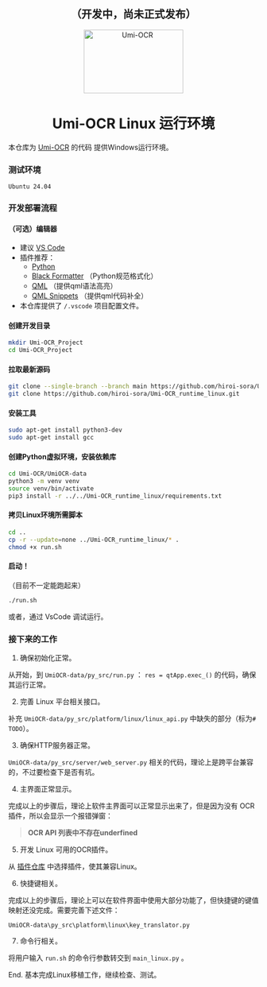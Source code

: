 <h2 align="center">（开发中，尚未正式发布）</h2>

<p align="center">
  <a href="https://github.com/hiroi-sora/Umi-OCR">
    <img width="200" height="128" src="https://tupian.li/images/2022/10/27/icon---256.png" alt="Umi-OCR">
  </a>
</p>

<h1 align="center">Umi-OCR Linux 运行环境</h1>

本仓库为 [Umi-OCR](https://github.com/hiroi-sora/Umi-OCR) 的代码 提供Windows运行环境。

### 测试环境

`Ubuntu 24.04`

### 开发部署流程

#### （可选）编辑器

- 建议 [VS Code](https://code.visualstudio.com/)
- 插件推荐：
  - [Python](https://marketplace.visualstudio.com/items?itemName=ms-python.python)
  - [Black Formatter](https://marketplace.visualstudio.com/items?itemName=ms-python.black-formatter) （Python规范格式化）
  - [QML](https://marketplace.visualstudio.com/items?itemName=bbenoist.QML) （提供qml语法高亮）
  - [QML Snippets](https://marketplace.visualstudio.com/items?itemName=ThomasVogelpohl.vsc-qml-snippets) （提供qml代码补全）
- 本仓库提供了 `/.vscode` 项目配置文件。

#### 创建开发目录

```sh
mkdir Umi-OCR_Project
cd Umi-OCR_Project
```

#### 拉取最新源码

```sh
git clone --single-branch --branch main https://github.com/hiroi-sora/Umi-OCR.git
git clone https://github.com/hiroi-sora/Umi-OCR_runtime_linux.git
```

#### 安装工具

```sh
sudo apt-get install python3-dev
sudo apt-get install gcc
```

#### 创建Python虚拟环境，安装依赖库

```sh
cd Umi-OCR/UmiOCR-data
python3 -m venv venv
source venv/bin/activate
pip3 install -r ../../Umi-OCR_runtime_linux/requirements.txt
```

#### 拷贝Linux环境所需脚本

```sh
cd ..
cp -r --update=none ../Umi-OCR_runtime_linux/* .
chmod +x run.sh
```

#### 启动！

（目前不一定能跑起来）

```sh
./run.sh
```

或者，通过 VsCode 调试运行。

### 接下来的工作

1. 确保初始化正常。

从开始，到 `UmiOCR-data/py_src/run.py` ： `res = qtApp.exec_()` 的代码，确保其运行正常。

2. 完善 Linux 平台相关接口。

补充 `UmiOCR-data/py_src/platform/linux/linux_api.py` 中缺失的部分（标为`# TODO`）。

3. 确保HTTP服务器正常。

`UmiOCR-data/py_src/server/web_server.py` 相关的代码，理论上是跨平台兼容的，不过要检查下是否有坑。

4. 主界面正常显示。

完成以上的步骤后，理论上软件主界面可以正常显示出来了，但是因为没有 OCR 插件，所以会显示一个报错弹窗：

> **OCR API 列表中不存在underfined**

5. 开发 Linux 可用的OCR插件。

从 [插件仓库](https://github.com/hiroi-sora/Umi-OCR_plugins) 中选择插件，使其兼容Linux。

6. 快捷键相关。

完成以上的步骤后，理论上可以在软件界面中使用大部分功能了，但快捷键的键值映射还没完成。需要完善下述文件：

`UmiOCR-data\py_src\platform\linux\key_translator.py`

7. 命令行相关。

将用户输入 `run.sh` 的命令行参数转交到 `main_linux.py` 。

End. 基本完成Linux移植工作，继续检查、测试。